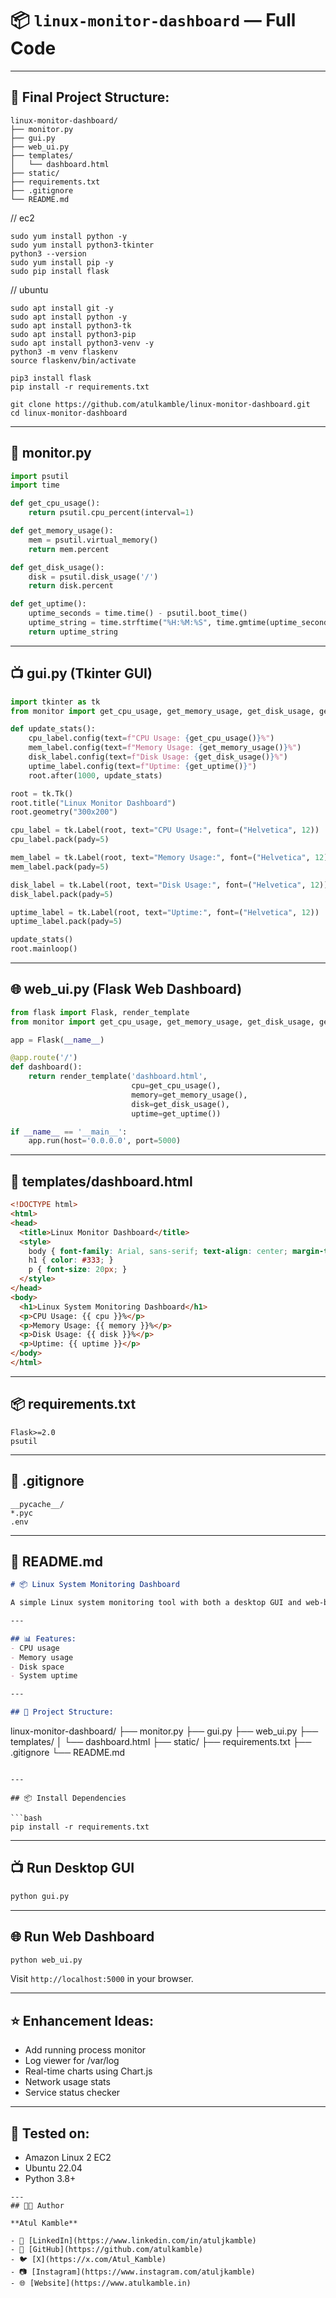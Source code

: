 # 📦 `linux-monitor-dashboard` — Full Code

---

## 📁 Final Project Structure:

```
linux-monitor-dashboard/
├── monitor.py
├── gui.py
├── web_ui.py
├── templates/
│   └── dashboard.html
├── static/
├── requirements.txt
├── .gitignore
└── README.md
```
// ec2
```
sudo yum install python -y
sudo yum install python3-tkinter
python3 --version
sudo yum install pip -y
sudo pip install flask 
```
// ubuntu
```
sudo apt install git -y
sudo apt install python -y 
sudo apt install python3-tk
sudo apt install python3-pip 
sudo apt install python3-venv -y  
python3 -m venv flaskenv
source flaskenv/bin/activate

pip3 install flask
pip install -r requirements.txt

git clone https://github.com/atulkamble/linux-monitor-dashboard.git
cd linux-monitor-dashboard
```

---

## 📜 monitor.py

```python
import psutil
import time

def get_cpu_usage():
    return psutil.cpu_percent(interval=1)

def get_memory_usage():
    mem = psutil.virtual_memory()
    return mem.percent

def get_disk_usage():
    disk = psutil.disk_usage('/')
    return disk.percent

def get_uptime():
    uptime_seconds = time.time() - psutil.boot_time()
    uptime_string = time.strftime("%H:%M:%S", time.gmtime(uptime_seconds))
    return uptime_string
```

---

## 📺 gui.py (Tkinter GUI)

```python
import tkinter as tk
from monitor import get_cpu_usage, get_memory_usage, get_disk_usage, get_uptime

def update_stats():
    cpu_label.config(text=f"CPU Usage: {get_cpu_usage()}%")
    mem_label.config(text=f"Memory Usage: {get_memory_usage()}%")
    disk_label.config(text=f"Disk Usage: {get_disk_usage()}%")
    uptime_label.config(text=f"Uptime: {get_uptime()}")
    root.after(1000, update_stats)

root = tk.Tk()
root.title("Linux Monitor Dashboard")
root.geometry("300x200")

cpu_label = tk.Label(root, text="CPU Usage:", font=("Helvetica", 12))
cpu_label.pack(pady=5)

mem_label = tk.Label(root, text="Memory Usage:", font=("Helvetica", 12))
mem_label.pack(pady=5)

disk_label = tk.Label(root, text="Disk Usage:", font=("Helvetica", 12))
disk_label.pack(pady=5)

uptime_label = tk.Label(root, text="Uptime:", font=("Helvetica", 12))
uptime_label.pack(pady=5)

update_stats()
root.mainloop()
```

---

## 🌐 web\_ui.py (Flask Web Dashboard)

```python
from flask import Flask, render_template
from monitor import get_cpu_usage, get_memory_usage, get_disk_usage, get_uptime

app = Flask(__name__)

@app.route('/')
def dashboard():
    return render_template('dashboard.html',
                           cpu=get_cpu_usage(),
                           memory=get_memory_usage(),
                           disk=get_disk_usage(),
                           uptime=get_uptime())

if __name__ == '__main__':
    app.run(host='0.0.0.0', port=5000)
```

---

## 📄 templates/dashboard.html

```html
<!DOCTYPE html>
<html>
<head>
  <title>Linux Monitor Dashboard</title>
  <style>
    body { font-family: Arial, sans-serif; text-align: center; margin-top: 50px; }
    h1 { color: #333; }
    p { font-size: 20px; }
  </style>
</head>
<body>
  <h1>Linux System Monitoring Dashboard</h1>
  <p>CPU Usage: {{ cpu }}%</p>
  <p>Memory Usage: {{ memory }}%</p>
  <p>Disk Usage: {{ disk }}%</p>
  <p>Uptime: {{ uptime }}</p>
</body>
</html>
```

---

## 📦 requirements.txt

```
Flask>=2.0
psutil
```

---

## 📄 .gitignore

```
__pycache__/
*.pyc
.env
```

---

## 📖 README.md

```markdown
# 📦 Linux System Monitoring Dashboard

A simple Linux system monitoring tool with both a desktop GUI and web-based dashboard.

---

## 📊 Features:
- CPU usage
- Memory usage
- Disk space
- System uptime

---

## 📁 Project Structure:
```

linux-monitor-dashboard/
├── monitor.py
├── gui.py
├── web\_ui.py
├── templates/
│   └── dashboard.html
├── static/
├── requirements.txt
├── .gitignore
└── README.md

````

---

## 📦 Install Dependencies

```bash
pip install -r requirements.txt
````

---

## 📺 Run Desktop GUI

```bash
python gui.py
```

---

## 🌐 Run Web Dashboard

```bash
python web_ui.py
```

Visit `http://localhost:5000` in your browser.

---

## ⭐ Enhancement Ideas:

* Add running process monitor
* Log viewer for /var/log
* Real-time charts using Chart.js
* Network usage stats
* Service status checker

---

## 📌 Tested on:

* Amazon Linux 2 EC2
* Ubuntu 22.04
* Python 3.8+

```
---
## 👨‍💻 Author

**Atul Kamble**

- 💼 [LinkedIn](https://www.linkedin.com/in/atuljkamble)
- 🐙 [GitHub](https://github.com/atulkamble)
- 🐦 [X](https://x.com/Atul_Kamble)
- 📷 [Instagram](https://www.instagram.com/atuljkamble)
- 🌐 [Website](https://www.atulkamble.in)
